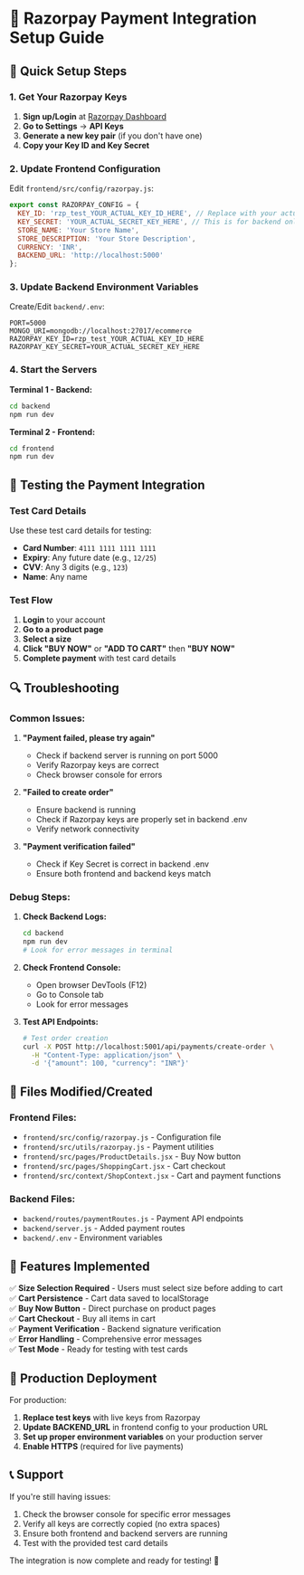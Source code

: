 # 🔧 Razorpay Payment Integration Setup Guide

## 🚀 Quick Setup Steps

### 1. Get Your Razorpay Keys

1. **Sign up/Login** at [Razorpay Dashboard](https://dashboard.razorpay.com/)
2. **Go to Settings** → **API Keys**
3. **Generate a new key pair** (if you don't have one)
4. **Copy your Key ID and Key Secret**

### 2. Update Frontend Configuration

Edit `frontend/src/config/razorpay.js`:

```javascript
export const RAZORPAY_CONFIG = {
  KEY_ID: 'rzp_test_YOUR_ACTUAL_KEY_ID_HERE', // Replace with your actual Key ID
  KEY_SECRET: 'YOUR_ACTUAL_SECRET_KEY_HERE', // This is for backend only
  STORE_NAME: 'Your Store Name',
  STORE_DESCRIPTION: 'Your Store Description',
  CURRENCY: 'INR',
  BACKEND_URL: 'http://localhost:5000'
};
```

### 3. Update Backend Environment Variables

Create/Edit `backend/.env`:

```env
PORT=5000
MONGO_URI=mongodb://localhost:27017/ecommerce
RAZORPAY_KEY_ID=rzp_test_YOUR_ACTUAL_KEY_ID_HERE
RAZORPAY_KEY_SECRET=YOUR_ACTUAL_SECRET_KEY_HERE
```

### 4. Start the Servers

**Terminal 1 - Backend:**
```bash
cd backend
npm run dev
```

**Terminal 2 - Frontend:**
```bash
cd frontend
npm run dev
```

## 🧪 Testing the Payment Integration

### Test Card Details
Use these test card details for testing:

- **Card Number**: `4111 1111 1111 1111`
- **Expiry**: Any future date (e.g., `12/25`)
- **CVV**: Any 3 digits (e.g., `123`)
- **Name**: Any name

### Test Flow
1. **Login** to your account
2. **Go to a product page**
3. **Select a size**
4. **Click "BUY NOW"** or **"ADD TO CART"** then **"BUY NOW"**
5. **Complete payment** with test card details

## 🔍 Troubleshooting

### Common Issues:

1. **"Payment failed, please try again"**
   - Check if backend server is running on port 5000
   - Verify Razorpay keys are correct
   - Check browser console for errors

2. **"Failed to create order"**
   - Ensure backend is running
   - Check if Razorpay keys are properly set in backend .env
   - Verify network connectivity

3. **"Payment verification failed"**
   - Check if Key Secret is correct in backend .env
   - Ensure both frontend and backend keys match

### Debug Steps:

1. **Check Backend Logs:**
   ```bash
   cd backend
   npm run dev
   # Look for error messages in terminal
   ```

2. **Check Frontend Console:**
   - Open browser DevTools (F12)
   - Go to Console tab
   - Look for error messages

3. **Test API Endpoints:**
   ```bash
   # Test order creation
   curl -X POST http://localhost:5001/api/payments/create-order \
     -H "Content-Type: application/json" \
     -d '{"amount": 100, "currency": "INR"}'
   ```

## 📁 Files Modified/Created

### Frontend Files:
- `frontend/src/config/razorpay.js` - Configuration file
- `frontend/src/utils/razorpay.js` - Payment utilities
- `frontend/src/pages/ProductDetails.jsx` - Buy Now button
- `frontend/src/pages/ShoppingCart.jsx` - Cart checkout
- `frontend/src/context/ShopContext.jsx` - Cart and payment functions

### Backend Files:
- `backend/routes/paymentRoutes.js` - Payment API endpoints
- `backend/server.js` - Added payment routes
- `backend/.env` - Environment variables

## 🎯 Features Implemented

✅ **Size Selection Required** - Users must select size before adding to cart  
✅ **Cart Persistence** - Cart data saved to localStorage  
✅ **Buy Now Button** - Direct purchase on product pages  
✅ **Cart Checkout** - Buy all items in cart  
✅ **Payment Verification** - Backend signature verification  
✅ **Error Handling** - Comprehensive error messages  
✅ **Test Mode** - Ready for testing with test cards  

## 🚀 Production Deployment

For production:

1. **Replace test keys** with live keys from Razorpay
2. **Update BACKEND_URL** in frontend config to your production URL
3. **Set up proper environment variables** on your production server
4. **Enable HTTPS** (required for live payments)

## 📞 Support

If you're still having issues:

1. Check the browser console for specific error messages
2. Verify all keys are correctly copied (no extra spaces)
3. Ensure both frontend and backend servers are running
4. Test with the provided test card details

The integration is now complete and ready for testing! 🎉 